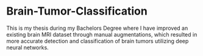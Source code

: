 # Brain-Tumor-Classification
This is my thesis during my Bachelors Degree where I have improved an existing brain MRI dataset through manual augmentations, which resulted in more accurate detection and classification of brain tumors utilizing deep neural networks.
